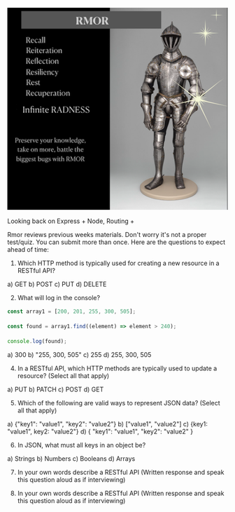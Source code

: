![Rmor Meme](./images/rmor-image.png)


Looking back on Express + Node, Routing +

Rmor reviews previous weeks materials. 
Don't worry it's not a proper test/quiz.
You can submit more than once.
Here are the questions to expect ahead of time: 


1. Which HTTP method is typically used for creating a new resource in a RESTful API?

a) GET
b) POST
c) PUT
d) DELETE


2. What will log in the console?

```javascript
const array1 = [200, 201, 255, 300, 505];

const found = array1.find((element) => element > 240);

console.log(found);
```

a) 300
b) "255, 300, 505"
c) 255
d) 255, 300, 505


4. In a RESTful API, which HTTP methods are typically used to update a resource? (Select all that apply)

a) PUT
b) PATCH
c) POST
d) GET



5. Which of the following are valid ways to represent JSON data? (Select all that apply)

a) {"key1": "value1", "key2": "value2"}
b) ["value1", "value2"]
c) {key1: "value1", key2: "value2"}
d) { "key1": "value1", "key2": "value2" }


6. In JSON, what must all keys in an object be?

a) Strings
b) Numbers
c) Booleans
d) Arrays

7. In your own words describe a RESTful API
(Written response and speak this question aloud as if interviewing)

8. In your own words describe a RESTful API
(Written response and speak this question aloud as if interviewing)
